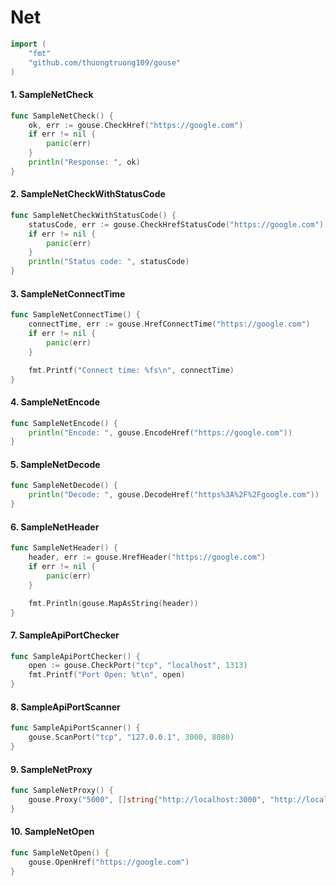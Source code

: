 # Net

```go
import (
	"fmt"
	"github.com/thuongtruong109/gouse"
)
```

#### 1. SampleNetCheck

```go
func SampleNetCheck() {
	ok, err := gouse.CheckHref("https://google.com")
	if err != nil {
		panic(err)
	}
	println("Response: ", ok)
}
```

#### 2. SampleNetCheckWithStatusCode

```go
func SampleNetCheckWithStatusCode() {
	statusCode, err := gouse.CheckHrefStatusCode("https://google.com")
	if err != nil {
		panic(err)
	}
	println("Status code: ", statusCode)
}
```

#### 3. SampleNetConnectTime

```go
func SampleNetConnectTime() {
	connectTime, err := gouse.HrefConnectTime("https://google.com")
	if err != nil {
		panic(err)
	}

	fmt.Printf("Connect time: %fs\n", connectTime)
}
```

#### 4. SampleNetEncode

```go
func SampleNetEncode() {
	println("Encode: ", gouse.EncodeHref("https://google.com"))
}
```

#### 5. SampleNetDecode

```go
func SampleNetDecode() {
	println("Decode: ", gouse.DecodeHref("https%3A%2F%2Fgoogle.com"))
}
```

#### 6. SampleNetHeader

```go
func SampleNetHeader() {
	header, err := gouse.HrefHeader("https://google.com")
	if err != nil {
		panic(err)
	}

	fmt.Println(gouse.MapAsString(header))
}
```

#### 7. SampleApiPortChecker

```go
func SampleApiPortChecker() {
	open := gouse.CheckPort("tcp", "localhost", 1313)
	fmt.Printf("Port Open: %t\n", open)
}
```

#### 8. SampleApiPortScanner

```go
func SampleApiPortScanner() {
	gouse.ScanPort("tcp", "127.0.0.1", 3000, 8080)
}
```

#### 9. SampleNetProxy

```go
func SampleNetProxy() {
	gouse.Proxy("5000", []string{"http://localhost:3000", "http://localhost:3001"})
}
```

#### 10. SampleNetOpen

```go
func SampleNetOpen() {
	gouse.OpenHref("https://google.com")
}
```
